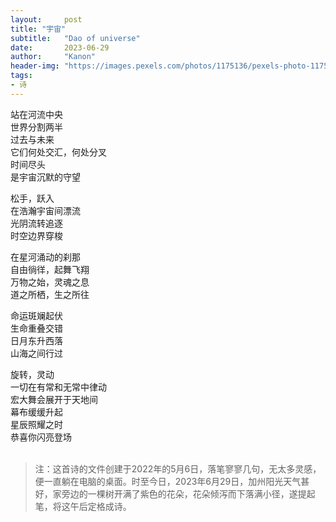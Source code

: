 ```yaml
---
layout:     post
title: "宇宙"
subtitle:   "Dao of universe"
date:       2023-06-29
author:     "Kanon"
header-img: "https://images.pexels.com/photos/1175136/pexels-photo-1175136.jpeg"
tags:
- 诗
---
```


站在河流中央\
世界分割两半\
过去与未来\
它们何处交汇，何处分叉\
时间尽头\
是宇宙沉默的守望

松手，跃入\
在浩瀚宇宙间漂流\
光阴流转追逐\
时空边界穿梭

在星河涌动的刹那\
自由徜徉，起舞飞翔\
万物之始，灵魂之息\
道之所栖，生之所往

命运斑斓起伏\
生命重叠交错\
日月东升西落\
山海之间行过

旋转，灵动\
一切在有常和无常中律动\
宏大舞会展开于天地间\
幕布缓缓升起\
星辰照耀之时\
恭喜你闪亮登场
<br/><br/>

> 注：这首诗的文件创建于2022年的5月6日，落笔寥寥几句，无太多灵感，便一直躺在电脑的桌面。时至今日，2023年6月29日，加州阳光天气甚好，家旁边的一棵树开满了紫色的花朵，花朵倾泻而下落满小径，遂提起笔，将这午后定格成诗。

<br/><br/><br/><br/>

